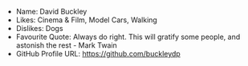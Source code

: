 - Name: David Buckley
- Likes: Cinema & Film, Model Cars, Walking
- Dislikes: Dogs
- Favourite Quote: Always do right. This will gratify some people, and astonish the rest - Mark Twain
- GitHub Profile URL: https://github.com/buckleydp
